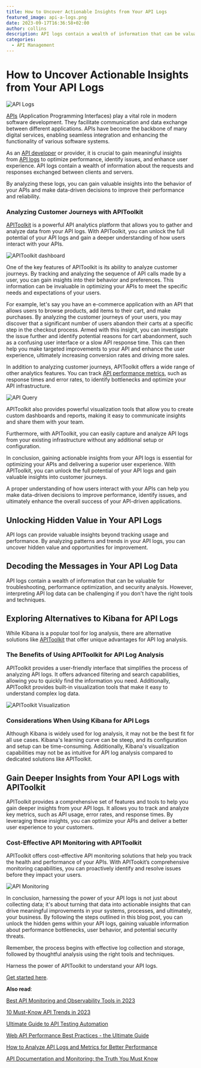 ```yaml
---
title: How to Uncover Actionable Insights from Your API Logs
featured_image: api-a-logs.png
date: 2023-09-17T16:36:58+02:00
author: collins
description: API logs contain a wealth of information that can be valuable for troubleshooting, performance optimization, and security analysis.
categories:
  - API Management
---
```


# How to Uncover Actionable Insights from Your API Logs

![API Logs](./api-a-logs.png)

[APIs](https://apitoolkit.io/blog/best-api-monitoring-and-observability-tools/) (Application Programming Interfaces) play a vital role in modern software development. They facilitate communication and data exchange between different applications. APIs have become the backbone of many digital services, enabling seamless integration and enhancing the functionality of various software systems.

As an [API developer](https://apitoolkit.io/blog/top-8-api-documentation-tools-for-developers/) or provider, it is crucial to gain meaningful insights from [API logs](https://apitoolkit.io/blog/api-logs-and-metrics/) to optimize performance, identify issues, and enhance user experience. API logs contain a wealth of information about the requests and responses exchanged between clients and servers.

By analyzing these logs, you can gain valuable insights into the behavior of your APIs and make data-driven decisions to improve their performance and reliability.

### Analyzing Customer Journeys with APIToolkit

[APIToolkit](https://apitoolkit.io) is a powerful API analytics platform that allows you to gather and analyze data from your API logs. With APIToolkit, you can unlock the full potential of your API logs and gain a deeper understanding of how users interact with your APIs.

![APIToolkit dashboard](./apitoolkit-dashboard.png)

One of the key features of APIToolkit is its ability to analyze customer journeys. By tracking and analyzing the sequence of API calls made by a user, you can gain insights into their behavior and preferences. This information can be invaluable in optimizing your APIs to meet the specific needs and expectations of your users.

For example, let's say you have an e-commerce application with an API that allows users to browse products, add items to their cart, and make purchases. By analyzing the customer journeys of your users, you may discover that a significant number of users abandon their carts at a specific step in the checkout process. Armed with this insight, you can investigate the issue further and identify potential reasons for cart abandonment, such as a confusing user interface or a slow API response time. This can then help you make targeted improvements to your API and enhance the user experience, ultimately increasing conversion rates and driving more sales.

In addition to analyzing customer journeys, APIToolkit offers a wide range of other analytics features. You can track [API performance metrics](https://apitoolkit.io/api-logs-and-metrics/), such as response times and error rates, to identify bottlenecks and optimize your API infrastructure.

![API Query](./api-query.png)

APIToolkit also provides powerful visualization tools that allow you to create custom dashboards and reports, making it easy to communicate insights and share them with your team.

Furthermore, with APIToolkit, you can easily capture and analyze API logs from your existing infrastructure without any additional setup or configuration.

In conclusion, gaining actionable insights from your API logs is essential for optimizing your APIs and delivering a superior user experience. With APIToolkit, you can unlock the full potential of your API logs and gain valuable insights into customer journeys.

A proper understanding of how users interact with your APIs can help you make data-driven decisions to improve performance, identify issues, and ultimately enhance the overall success of your API-driven applications.

## Unlocking Hidden Value in Your API Logs

API logs can provide valuable insights beyond tracking usage and performance. By analyzing patterns and trends in your API logs, you can uncover hidden value and opportunities for improvement.

## Decoding the Messages in Your API Log Data

API logs contain a wealth of information that can be valuable for troubleshooting, performance optimization, and security analysis. However, interpreting API log data can be challenging if you don't have the right tools and techniques.

## Exploring Alternatives to Kibana for API Logs

While Kibana is a popular tool for log analysis, there are alternative solutions like [APIToolkit](https://apitoolkit.io) that offer unique advantages for API log analysis.

### The Benefits of Using APIToolkit for API Log Analysis

APIToolkit provides a user-friendly interface that simplifies the process of analyzing API logs. It offers advanced filtering and search capabilities, allowing you to quickly find the information you need. Additionally, APIToolkit provides built-in visualization tools that make it easy to understand complex log data.

![APIToolkit Visualization](./api-throughput.png)

### Considerations When Using Kibana for API Logs

Although Kibana is widely used for log analysis, it may not be the best fit for all use cases. Kibana's learning curve can be steep, and its configuration and setup can be time-consuming. Additionally, Kibana's visualization capabilities may not be as intuitive for API log analysis compared to dedicated solutions like APIToolkit.

## Gain Deeper Insights from Your API Logs with APIToolkit

APIToolkit provides a comprehensive set of features and tools to help you gain deeper insights from your API logs. It allows you to track and analyze key metrics, such as API usage, error rates, and response times. By leveraging these insights, you can optimize your APIs and deliver a better user experience to your customers.

### Cost-Effective API Monitoring with APIToolkit

APIToolkit offers cost-effective API monitoring solutions that help you track the health and performance of your APIs. With APITookit’s comprehensive monitoring capabilities, you can proactively identify and resolve issues before they impact your users.

![API Monitoring](api-anomalies-dashboard.png)

In conclusion, harnessing the power of your API logs is not just about collecting data; it's about turning that data into actionable insights that can drive meaningful improvements in your systems, processes, and ultimately, your business. By following the steps outlined in this blog post, you can unlock the hidden gems within your API logs, gaining valuable information about performance bottlenecks, user behavior, and potential security threats.

Remember, the process begins with effective log collection and storage, followed by thoughtful analysis using the right tools and techniques.

Harness the power of APIToolkit to understand your API logs.

[Get started here](https://apitoolkit.io).

**Also read**:

[Best API Monitoring and Observability Tools in 2023](https://apitoolkit.io/blog/best-api-monitoring-and-observability-tools/)

[10 Must-Know API Trends in 2023](https://apitoolkit.io/blog/api-trends/)

[Ultimate Guide to API Testing Automation](https://apitoolkit.io/blog/api-testing-automation/) 

[Web API Performance Best Practices - the Ultimate Guide](https://apitoolkit.io/blog/web-api-performance/)

[How to Analyze API Logs and Metrics for Better Performance](https://apitoolkit.io/blog/api-logs-and-metrics/)

[API Documentation and Monitoring: the Truth You Must Know](https://apitoolkit.io/blog/api-documentation-and-observability-the-truth-you-must-know/)
